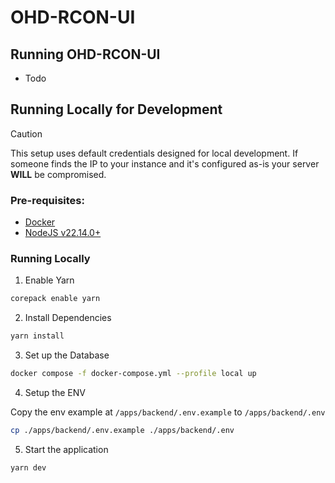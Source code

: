 # OHD-RCON-UI

## Running OHD-RCON-UI

- Todo

## Running Locally for Development

> [!CAUTION]
> This setup uses default credentials designed for local development.
> If someone finds the IP to your instance and it's configured as-is
> your server **WILL** be compromised.

### Pre-requisites:

- [Docker](https://www.docker.com/)
- [NodeJS v22.14.0+](https://nodejs.org/en)

### Running Locally

1. Enable Yarn

```bash
corepack enable yarn
```

2. Install Dependencies

```bash
yarn install
```

3. Set up the Database

```bash
docker compose -f docker-compose.yml --profile local up
```

4. Setup the ENV

Copy the env example at `/apps/backend/.env.example` to `/apps/backend/.env`

```bash
cp ./apps/backend/.env.example ./apps/backend/.env
```

5. Start the application

```bash
yarn dev
```
